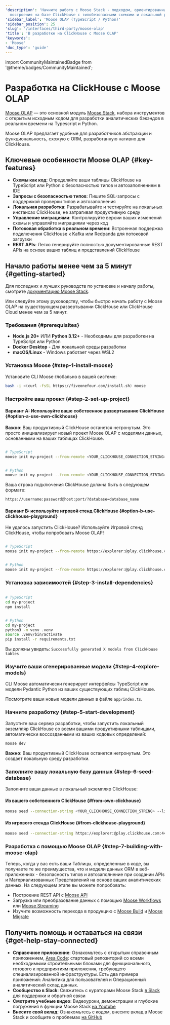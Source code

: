 ```yaml
---
'description': 'Начните работу с Moose Stack - подходом, ориентированным на код, для
  построения на базе ClickHouse с типобезопасными схемами и локальной разработкой'
'sidebar_label': 'Moose OLAP (TypeScript / Python)'
'sidebar_position': 25
'slug': '/interfaces/third-party/moose-olap'
'title': 'В разработке на ClickHouse с Moose OLAP'
'keywords':
- 'Moose'
'doc_type': 'guide'
---
```


import CommunityMaintainedBadge from '@theme/badges/CommunityMaintained';


# Разработка на ClickHouse с Moose OLAP

<CommunityMaintainedBadge/>

[Moose OLAP](https://docs.fiveonefour.com/moose/olap) — это основной модуль [Moose Stack](https://docs.fiveonefour.com/moose), набора инструментов с открытым исходным кодом для разработки аналитических бэкэндов в реальном времени на Typescript и Python.

Moose OLAP предлагает удобные для разработчиков абстракции и функциональность, схожую с ORM, разработанную нативно для ClickHouse.

## Ключевые особенности Moose OLAP {#key-features}

- **Схемы как код**: Определяйте ваши таблицы ClickHouse на TypeScript или Python с безопасностью типов и автозаполнением в IDE
- **Запросы с безопасностью типов**: Пишите SQL-запросы с поддержкой проверки типов и автозаполнения
- **Локальная разработка**: Разрабатывайте и тестируйте на локальных инстансах ClickHouse, не затрагивая продуктивную среду
- **Управление миграциями**: Контролируйте версии ваших изменений схемы и управляйте миграциями через код
- **Потоковая обработка в реальном времени**: Встроенная поддержка подключения ClickHouse к Kafka или Redpanda для потоковой загрузки
- **REST APIs**: Легко генерируйте полностью документированные REST APIs на основе ваших таблиц и представлений ClickHouse

## Начало работы менее чем за 5 минут {#getting-started}

Для последних и лучших руководств по установке и началу работы, смотрите [документацию Moose Stack](https://docs.fiveonefour.com/moose/getting-started/from-clickhouse).

Или следуйте этому руководству, чтобы быстро начать работу с Moose OLAP на существующем развертывании ClickHouse или ClickHouse Cloud менее чем за 5 минут.

### Требования {#prerequisites}

- **Node.js 20+** ИЛИ **Python 3.12+** - Необходимы для разработки на TypeScript или Python
- **Docker Desktop** - Для локальной среды разработки
- **macOS/Linux** - Windows работает через WSL2

<VerticalStepper headerLevel="h3">

### Установка Moose {#step-1-install-moose}

Установите CLI Moose глобально в вашей системе:

```bash
bash -i <(curl -fsSL https://fiveonefour.com/install.sh) moose
```

### Настройте ваш проект {#step-2-set-up-project}

#### Вариант A: Используйте ваше собственное развертывание ClickHouse {#option-a-use-own-clickhouse}

**Важно**: Ваш продуктивный ClickHouse останется нетронутым. Это просто инициализирует новый проект Moose OLAP с моделями данных, основанными на ваших таблицах ClickHouse.

```bash

# TypeScript
moose init my-project --from-remote <YOUR_CLICKHOUSE_CONNECTION_STRING> --language typescript


# Python
moose init my-project --from-remote <YOUR_CLICKHOUSE_CONNECTION_STRING> --language python
```

Ваша строка подключения ClickHouse должна быть в следующем формате:

```bash
https://username:password@host:port/?database=database_name
```

#### Вариант B: используйте игровой стенд ClickHouse {#option-b-use-clickhouse-playground}

Не удалось запустить ClickHouse? Используйте Игровой стенд ClickHouse, чтобы попробовать Moose OLAP!

```bash

# TypeScript
moose init my-project --from-remote https://explorer:@play.clickhouse.com:443/?database=default --language typescript


# Python
moose init my-project --from-remote https://explorer:@play.clickhouse.com:443/?database=default --language python
```

### Установка зависимостей {#step-3-install-dependencies}

```bash

# TypeScript
cd my-project
npm install


# Python
cd my-project
python3 -m venv .venv
source .venv/bin/activate
pip install -r requirements.txt
```

Вы должны увидеть: `Successfully generated X models from ClickHouse tables`

### Изучите ваши сгенерированные модели {#step-4-explore-models}

CLI Moose автоматически генерирует интерфейсы TypeScript или модели Pydantic Python из ваших существующих таблиц ClickHouse.

Посмотрите ваши новые модели данных в файле `app/index.ts`.

### Начните разработку {#step-5-start-development}

Запустите ваш сервер разработки, чтобы запустить локальный экземпляр ClickHouse со всеми вашими продуктивными таблицами, автоматически воссозданными из ваших кодовых определений:

```bash
moose dev
```

**Важно**: Ваш продуктивный ClickHouse останется нетронутым. Это создает локальную среду разработки.

### Заполните вашу локальную базу данных {#step-6-seed-database}

Заполните ваши данные в локальный экземпляр ClickHouse:

#### Из вашего собственного ClickHouse {#from-own-clickhouse}

```bash
moose seed --connection-string <YOUR_CLICKHOUSE_CONNECTION_STRING> --limit 100
```

#### Из игрового стенда ClickHouse {#from-clickhouse-playground}

```bash
moose seed --connection-string https://explorer:@play.clickhouse.com:443/?database=default --limit 100
```

### Разработка с помощью Moose OLAP {#step-7-building-with-moose-olap}

Теперь, когда у вас есть ваши Таблицы, определенные в коде, вы получаете те же преимущества, что и модели данных ORM в веб-приложениях - безопасность типов и автозаполнение при создании APIs и Материализованных Представлений на основе ваших аналитических данных. На следующем этапе вы можете попробовать:
* Построение REST API с [Moose API](https://docs.fiveonefour.com/moose/apis)
* Загрузка или преобразование данных с помощью [Moose Workflows](https://docs.fiveonefour.com/moose/workflows) или [Moose Streaming](https://docs.fiveonefour.com/moose/workflows)
* Изучите возможность перехода в продукцию с [Moose Build](https://docs.fiveonefour.com/moose/deploying/summary) и [Moose Migrate](https://docs.fiveonefour.com/moose/migrate)

</VerticalStepper>

## Получить помощь и оставаться на связи {#get-help-stay-connected}
- **Справочное приложение**: Ознакомьтесь с открытым справочным приложением, [Area Code](https://github.com/514-labs/area-code): стартовый репозиторий со всеми необходимыми строительными блоками для функционального, готового к предприятиям приложения, требующего специализированной инфраструктуры. Есть два примера приложений: Аналитика для пользователей и Операционный аналитический склад данных.
- **Сообщество в Slack**: Свяжитесь с кураторами Moose Stack [в Slack](https://join.slack.com/t/moose-community/shared_invite/zt-2fjh5n3wz-cnOmM9Xe9DYAgQrNu8xKxg) для поддержки и обратной связи
- **Смотрите учебные видео**: Видеоуроки, демонстрации и глубокие погружения в функции Moose Stack [на Youtube](https://www.youtube.com/channel/UCmIj6NoAAP7kOSNYk77u4Zw)
- **Внесите свой вклад**: Ознакомьтесь с кодом, внесите вклад в Moose Stack и сообщите о проблемах [на GitHub](https://github.com/514-labs/moose)
